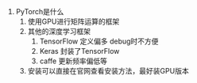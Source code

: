 1. PyTorch是什么
    1. 使用GPU进行矩阵运算的框架
    2. 其他的深度学习框架
        1. TensorFlow 定义偏多 debug时不方便
        2. Keras 封装了TensorFlow
        3. caffe 更新频率偏低等
    3. 安装可以直接在官网查看安装方法，最好装GPU版本